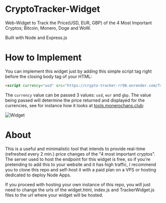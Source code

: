 # CryptoTracker-Widget
Web-Widget to Track the Price(USD, EUR, GBP) of the 4 Most Important Cryptos; Bitcoin, Monero, Doge and WoW.

Built with Node and Express.js

# How to Implement
You can implement this widget just by adding this simple script tag right before the closing body tag of your HTML:

```html
<script currency="usd" src="https://crypto-tracker-rr98.onrender.com/TrackerWidget.js" id="CryptoTrackerWidget"></script>
```

The ```currency``` value can be passed 3 values: ```usd```, ```eur``` and ```gbp```. The value being passed will determine the price returned and displayed for the currencies, see for instance how it looks at [tools.monerochans.club](tools.monerochans.club):

![Widget](https://github.com/starshard-dev/CryptoTracker-Widget/assets/114453333/1cb1b009-fdaa-461c-8af2-972ac04628fa)

# About
This is a useful and minimalistic tool that intends to provide real-time (refreshed every 2 min.) price changes of the "4 most important cryptos".
The server used to host the endpoint for this widget is free, so if you're pretending to add this to your website and it has high traffic, I recommend you to clone this repo and self-host it with a paid plan on a VPS or hosting dedicated to deploy Node Apps.

If you proceed with hosting your own instance of this repo, you will just need to change the urls of the widget.html, index.js and TrackerWidget.js files to the url where your widget will be hosted.
